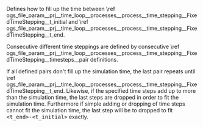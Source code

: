 Defines how to fill up the time between \ref ogs_file_param__prj__time_loop__processes__process__time_stepping__FixedTimeStepping__t_initial and \ref ogs_file_param__prj__time_loop__processes__process__time_stepping__FixedTimeStepping__t_end.

Consecutive different time steppings are defined by consecutive \ref ogs_file_param__prj__time_loop__processes__process__time_stepping__FixedTimeStepping__timesteps__pair definitions.

If all defined pairs don't fill up the simulation time, the last pair repeats until \ref ogs_file_param__prj__time_loop__processes__process__time_stepping__FixedTimeStepping__t_end. Likewise, if the specified time steps add up to more than the simulation time, the last steps are dropped in order to fit the simulation time. Furthermore if simple adding or dropping of time steps cannot fit the simulation time, the last step will be to dropped to fit <tt>&lt;t_end&gt;-&lt;t_initial&gt;</tt> exactly.
